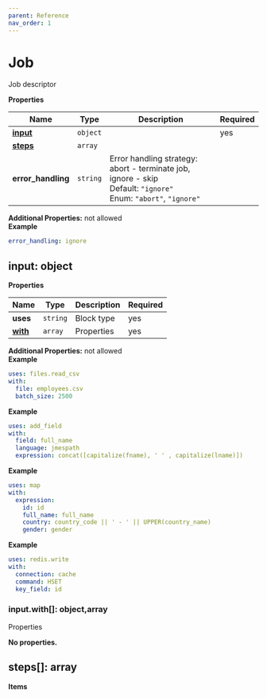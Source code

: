 ```yaml
---
parent: Reference
nav_order: 1
---
```


# Job

Job descriptor


**Properties**

|Name|Type|Description|Required|
|----|----|-----------|--------|
|[**input**](#input)|`object`||yes|
|[**steps**](#steps)|`array`|||
|**error\_handling**|`string`|Error handling strategy: abort - terminate job, ignore - skip<br/>Default: `"ignore"`<br/>Enum: `"abort"`, `"ignore"`<br/>||

**Additional Properties:** not allowed  
**Example**

```yaml
error_handling: ignore

```

<a name="input"></a>
## input: object

**Properties**

|Name|Type|Description|Required|
|----|----|-----------|--------|
|**uses**|`string`|Block type<br/>|yes|
|[**with**](#inputwith)|`array`|Properties<br/>|yes|

**Additional Properties:** not allowed  
**Example**

```yaml
uses: files.read_csv
with:
  file: employees.csv
  batch_size: 2500

```

**Example**

```yaml
uses: add_field
with:
  field: full_name
  language: jmespath
  expression: concat([capitalize(fname), ' ' , capitalize(lname)])

```

**Example**

```yaml
uses: map
with:
  expression:
    id: id
    full_name: full_name
    country: country_code || ' - ' || UPPER(country_name)
    gender: gender

```

**Example**

```yaml
uses: redis.write
with:
  connection: cache
  command: HSET
  key_field: id

```

<a name="inputwith"></a>
### input\.with\[\]: object,array

Properties


**No properties.**

<a name="steps"></a>
## steps\[\]: array

**Items**


